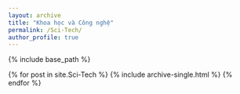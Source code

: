 ```yaml
---
layout: archive
title: "Khoa học và Công nghệ"
permalink: /Sci-Tech/
author_profile: true
---
```

{% include base_path %}

{% for post in site.Sci-Tech %} 
  {% include archive-single.html %} 
{% endfor %}
